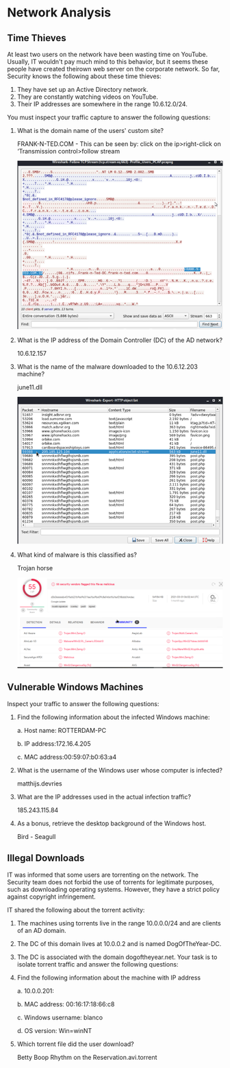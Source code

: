# Network Analysis

## Time Thieves
At least two users on the network have been wasting time on YouTube. Usually, IT wouldn't pay much mind to this behavior, but it seems these people have created theirown web server on the corporate network. So far, Security knows the following about
these time thieves:
1. They have set up an Active Directory network.
2. They are constantly watching videos on YouTube.
3. Their IP addresses are somewhere in the range 10.6.12.0/24.

You must inspect your traffic capture to answer the following questions:
1. What is the domain name of the users' custom site?

    FRANK-N-TED.COM - This can be seen by: click on the ip>right-click on
    ‘Transmission control>follow stream

    ![Frank and Ted](frank-n-ted.com.png)

2. What is the IP address of the Domain Controller (DC) of the AD network?

    10.6.12.157

3. What is the name of the malware downloaded to the 10.6.12.203 machine?

    june11.dll

    ![Malware](june11_malware.png)

4. What kind of malware is this classified as?

    Trojan horse

    ![Trojan Horse](trojan_horse.png)

## Vulnerable Windows Machines

Inspect your traffic to answer the following questions:

1. Find the following information about the infected Windows machine:

    a. Host name: ROTTERDAM-PC

    b. IP address:172.16.4.205

    c. MAC address:00:59:07:b0:63:a4

2. What is the username of the Windows user whose computer is infected?

    matthijs.devries

3. What are the IP addresses used in the actual infection traffic?

    185.243.115.84

4. As a bonus, retrieve the desktop background of the Windows host.

    Bird - Seagull

    

## Illegal Downloads

IT was informed that some users are torrenting on the network. The Security team does not forbid the use of torrents for legitimate purposes, such as downloading operating systems. However, they have a strict policy against copyright infringement.

IT shared the following about the torrent activity:

1.  The machines using torrents live in the range 10.0.0.0/24 and are clients of an
AD domain.
2.  The DC of this domain lives at 10.0.0.2 and is named DogOfTheYear-DC.
3. The DC is associated with the domain dogoftheyear.net.
Your task is to isolate torrent traffic and answer the following questions:

1. Find the following information about the machine with IP address 

    a. 10.0.0.201:

    b. MAC address: 00:16:17:18:66:c8

    c. Windows username: blanco

    d. OS version: Win=winNT

2. Which torrent file did the user download?

    Betty Boop Rhythm on the Reservation.avi.torrent